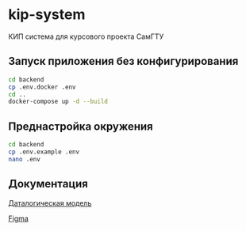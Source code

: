 # kip-system

КИП система для курсового проекта СамГТУ

## Запуск приложения без конфигурирования

```bash
cd backend
cp .env.docker .env
cd ..
docker-compose up -d --build
```

## Преднастройка окружения

```bash
cd backend 
cp .env.example .env
nano .env
```

## Документация

[Даталогическая модель](https://raw.githubusercontent.com/Niatomi/kip-system/main/docs/db/db_diagram.xml)

[Figma](https://www.figma.com/file/OFHGG9Xd23Ej4REh5Wds12/kip-system?type=design&node-id=10%3A107&t=sh6PDZga7Dl0R0HI-1)